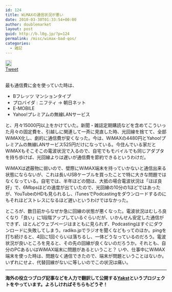 ```yaml
---
id: 124
title: WiMAXの通信状況が悪い
date: 2010-03-30T01:33:54+00:00
author: doublemarket
layout: post
guid: http://b.l0g.jp/?p=124
permalink: /misc/wimax-bad-qos/
categories:
  - 雑記
---
```

<div class='wp_social_bookmarking_light'>
  <div class="wsbl_hatena_button">
    <a href="http://b.hatena.ne.jp/entry/http://b.l0g.jp/misc/wimax-bad-qos/" class="hatena-bookmark-button" data-hatena-bookmark-title="WiMAXの通信状況が悪い" data-hatena-bookmark-layout="standard" title="このエントリーをはてなブックマークに追加"> <img src="//b.hatena.ne.jp/images/entry-button/button-only@2x.png" alt="このエントリーをはてなブックマークに追加" width="20" height="20" style="border: none;" /></a>
  </div>
  
  <div class="wsbl_facebook_like">
    <div id="fb-root">
    </div><fb:like href="http://b.l0g.jp/misc/wimax-bad-qos/" layout="button_count" action="like" width="100" share="false" show_faces="false" ></fb:like>
  </div>
  
  <div class="wsbl_twitter">
    <a href="https://twitter.com/share" class="twitter-share-button"{count} data-url="http://b.l0g.jp/misc/wimax-bad-qos/" data-text="WiMAXの通信状況が悪い" data-via="dblmkt " data-lang="ja">Tweet</a>
  </div>
  
  <div class="wsbl_google_plus_one">
    <g:plusone size="medium" annotation="none" href="http://b.l0g.jp/misc/wimax-bad-qos/" ></g:plusone>
  </div>
</div>

<br class='wp_social_bookmarking_light_clear' />

最も通信費に金を使っていた時は、

  * Bフレッツ マンションタイプ
  * プロバイダ : ニフティ → 朝日ネット
  * E-MOBILE
  * Yahoo!プレミアムの無線LANサービス

と、月々15000円以上をかけていた。新聞・雑誌定期購読などを含めてこういった月々の固定費を、引越しに関連して一斉に見直した時、光回線を捨てて、全部WiMAX化し、劇的に通信費が安くなった。今は、WiMAXの4480円とYahoo!プレミアムの無線LANサービス525円だけになっている。今住んでいる家だとWiMAXもそこそこの電波状況で入るので、自宅でもモバイルでも同じアダプタを持ち歩けば、光回線よりは遅いが通信費を節約できるというわけだ。

WiMAXは遮蔽物に弱いので、壁際にWiMAX端末を持っていかないと通信出来る状態にならないが、これは長いUSBケーブルを買ったことで特に大きな問題ではなくなっている。自宅では、半年ほどの間は、大抵の場合電波状況は「ほぼ良好」で、6Mbpsほどの速度が出ていたので、光回線の10分の1ほどではあったが、YouTubeのHDも見られるし、iTunesでPodcastingをダウンロードするのにもそれほどストレスになるほど遅いというわけではなかった。

ところが、数日前からなぜか急に回線の状態が悪くなった。電波状況はむしろ良くなり「良い」に1段階アップしているぐらいだが、いかんせん安定した通信ができず、ほとんどウェブページはまともに見られず、Podcastingはすぐにダウンロードに失敗してしまう。radiko.jpでラジオを聞くなどもってのほか。pingを打ち続けると、4回に1回ぐらいは落ちるし、一体どうなっているのだろう。電波状況が良いところを見ると、その先の回線が良くないのだろうか。それとも、自分のPCあるいはWiMAX端末に問題があるということ？ いや、仕事中にWiMAX端末を使った時は、問題なく通信できたので、端末が問題ということはないか。いずれにせよ、代替回線がないに等しいのでこの状況は痛い。

* * *

**海外の役立つブログ記事などを人力で翻訳して公開する[Yakst](https://yakst.com/ja)というプロジェクトをやっています。よろしければそちらもどうぞ！**